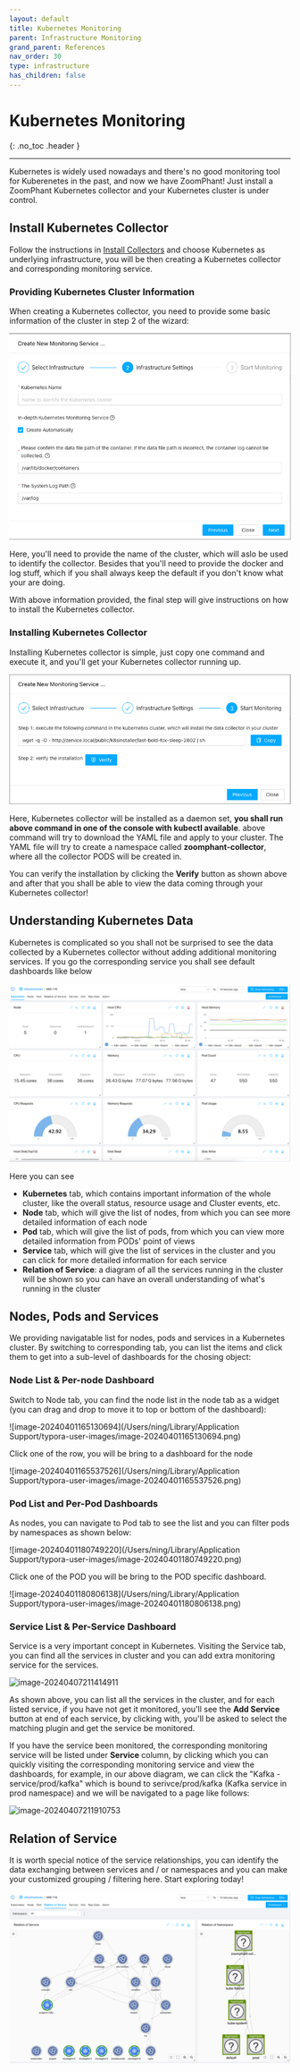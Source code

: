 ```yaml
---
layout: default
title: Kubernetes Monitoring
parent: Infrastructure Monitoring
grand_parent: References
nav_order: 30
type: infrastructure
has_children: false
---
```


# Kubernetes Monitoring
{: .no_toc .header }

----
Kubernetes is widely used nowadays and there's no good monitoring tool for Kuberenetes in the past, and now we have ZoomPhant! Just install a ZoomPhant Kubernetes collector and your Kubernetes cluster is under control.

## Install Kubernetes Collector

Follow the instructions in  [Install Collectors](../collector/) and choose Kubernetes as underlying infrastructure, you will be then creating a Kubernetes collector and corresponding monitoring service.

### Providing Kubernetes Cluster Information

When creating a Kubernetes collector, you need to provide some basic information of the cluster in step 2 of the wizard:

![image-20240401162055892](./image-20240401162055892.png)



Here, you'll need to provide the name of the cluster, which will aslo be used to identify the collector. Besides that you'll need to provide the docker and log stuff, which if you shall always keep the default if you don't know what your are doing.

With above information provided, the final step will give instructions on how to install the Kubernetes collector.

### Installing Kubernetes Collector

Installing Kubernetes collector is simple, just copy one command and execute it, and you'll get your Kubernetes collector running up.

![image-20240401162338200](./image-20240401162338200.png)



Here, Kubernetes collector will be installed as a daemon set, **you shall run above command in one of the console with kubectl available**. above command will try to download the YAML file and apply to your cluster. The YAML file will try to create a namespace called **zoomphant-collector**, where all the collector PODS will be created in.

You can verify the installation by clicking the **Verify** button as shown above and after that you shall be able to view the data coming through your Kubernetes collector!



## Understanding Kubernetes Data

Kubernetes is complicated so you shall not be surprised to see the data collected by a Kubernetes collector without adding additional monitoring services. If you go the corresponding service you shall see default dashboards like below

![image-20240401164204939](./image-20240401164204939.png)

Here you can see

* **Kubernetes** tab, which contains important information of the whole cluster, like the overall status, resource usage and Cluster events, etc.
* **Node** tab, which will give the list of nodes, from which you can see more detailed information of each node
* **Pod** tab, which will give the list of pods, from which you can view more detailed information from PODs' point of views
* **Service** tab, which will give the list of services in the cluster and you can click for more detailed information for each service
* **Relation of Service**: a diagram of all the services running in the cluster will be shown so you can have an overall understanding of what's running in the cluster



## Nodes, Pods and Services

We providing navigatable list for nodes, pods and services in a Kubernetes cluster. By switching to corresponding tab, you can list the items and click them to get into a sub-level of dashboards for the chosing object:

### Node List & Per-node Dashboard

Switch to Node tab, you can find the node list in the node tab as a widget (you can drag and drop to move it to top or bottom of the dashboard):

![image-20240401165130694](/Users/ning/Library/Application Support/typora-user-images/image-20240401165130694.png)



Click one of the row, you will be bring to a dashboard for the node

![image-20240401165537526](/Users/ning/Library/Application Support/typora-user-images/image-20240401165537526.png)



### Pod List and Per-Pod Dashboards

As nodes, you can navigate to Pod tab to see the list and you can filter pods by namespaces as shown below:

![image-20240401180749220](/Users/ning/Library/Application Support/typora-user-images/image-20240401180749220.png)



Click one of the POD you will be bring to the POD specific dashboard.

![image-20240401180806138](/Users/ning/Library/Application Support/typora-user-images/image-20240401180806138.png)



### Service List & Per-Service Dashboard

Service is a very important concept in Kubernetes. Visiting the Service tab, you can find all the services in cluster and you can add extra monitoring service for the services.

![image-20240407211414911](/Users/ning/work/zpm/zpdocs/docs/manual/10_infrastructures/kubernetes/image-20240407211414911.png)



As shown above, you can list all the services in the cluster, and for each listed service, if you have not get it monitored, you'll see the **Add Service** button at end of each service, by clicking with, you'll be asked to select the matching plugin and get the service be monitored.

If you have the service been monitored, the corresponding monitoring service will be listed under **Service** column, by clicking which you can quickly visiting the corresponding monitoring service and view the dashboards, for example, in our above diagram, we can click the "Kafka - service/prod/kafka" which is bound to serivce/prod/kafka (Kafka service in prod namespace) and we will be navigated to a page like follows:

![image-20240407211910753](/Users/ning/work/zpm/zpdocs/docs/manual/10_infrastructures/kubernetes/image-20240407211910753.png)

## Relation of Service ##

It is worth special notice of the service relationships, you can identify the data exchanging between services and / or namespaces and you can make your customized grouping / filtering here. Start exploring today!

![image-20240401164511950](./image-20240401164511950.png)


